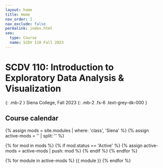 ```yaml
---
layout: home
title: Home
nav_order: 1
nav_exclude: false
permalink: index.html
seo:
  type: Course
  name: SCDV 110 Fall 2023
---
```


# SCDV 110: Introduction to Exploratory Data Analysis & Visualization

{: .mb-2 }
Siena College, Fall 2023
{: .mb-2 .fs-6 .text-grey-dk-000 }

<!--DARKMODE UNDER CONSTRUCTION
<button class="js-toggle-dark-mode dm-btn btn">Toggle Dark Mode</button>
-->

## Course calendar

<!--
{% assign announcements = site.announcements | reverse %}
{% for announcement in announcements %}
{{ announcement }}
{% endfor %}
-->

{% assign mods = site.modules | where: 'class', 'Siena' %}
{% assign active-mods = '' | split: '' %}

{% for mod in mods %}
  {% if mod.status == 'Active' %}
    {% assign active-mods = active-mods | push: mod %}
  {% endif %}
{% endfor %}

{% for module in active-mods %}
  {{ module }}
{% endfor %}


<!--DARKMODE UNDER CONSTRUCTION-->
<br />

<!--

<p class="dm-text">The Data 8 Website Dark Mode&trade; is in beta. You can provide feedback about the website <a href="https://forms.gle/64xx2B1Y7K32bNhR9" class="yellow-link">here</a></p>


<script src="assets/darkmode.js"></script>
<script>
  const toggleDarkMode = document.querySelector('.js-toggle-dark-mode');

  jtd.addEvent(toggleDarkMode, 'click', function(){
    if (jtd.getTheme() === 'custom_dark') {
      jtd.setTheme('light');
      localStorage.setItem("darkMode", 0);
      toggleDarkMode.innerHTML = "Toggle Dark Mode";
      toggleDarkMode.classList.add('dm-btn');
        toggleDarkMode.classList.remove('dm-dark-btn');
    } else {
      jtd.setTheme('custom_dark');
      localStorage.setItem("darkMode", 1);
      toggleDarkMode.innerHTML = "Return to the Light";
      toggleDarkMode.classList.add('dm-dark-btn');
      toggleDarkMode.classList.remove('dm-btn');
    }
  });

    window.addEventListener("DOMContentLoaded", (event) => {
      onLoad();
  });
</script>

-->